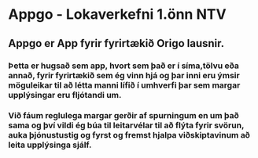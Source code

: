 # Appgo - Lokaverkefni 1.önn NTV

## Appgo er App fyrir fyrirtækið Origo lausnir.

### Þetta er hugsað sem app, hvort sem það er í síma,tölvu eða annað, fyrir fyrirtækið sem ég vinn hjá og þar inni eru ýmsir möguleikar til að létta manni lífið í umhverfi þar sem margar upplýsingar eru fljótandi um.

### Við fáum reglulega margar gerðir af spurningum en um það sama og því vildi ég búa til leitarvélar til að flýta fyrir svörun, auka þjónustustig og fyrst og fremst hjalpa viðskiptavinum að leita upplýsinga sjálf.
